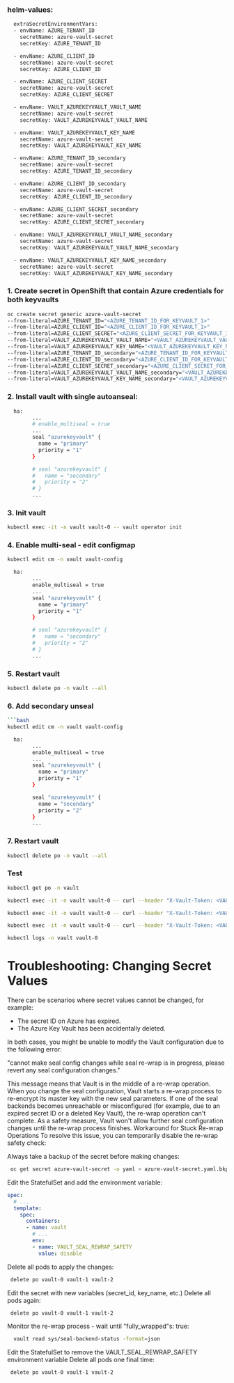
### helm-values:

```bash
  extraSecretEnvironmentVars:
  - envName: AZURE_TENANT_ID
    secretName: azure-vault-secret
    secretKey: AZURE_TENANT_ID

  - envName: AZURE_CLIENT_ID
    secretName: azure-vault-secret
    secretKey: AZURE_CLIENT_ID

  - envName: AZURE_CLIENT_SECRET
    secretName: azure-vault-secret
    secretKey: AZURE_CLIENT_SECRET

  - envName: VAULT_AZUREKEYVAULT_VAULT_NAME
    secretName: azure-vault-secret
    secretKey: VAULT_AZUREKEYVAULT_VAULT_NAME

  - envName: VAULT_AZUREKEYVAULT_KEY_NAME
    secretName: azure-vault-secret
    secretKey: VAULT_AZUREKEYVAULT_KEY_NAME

  - envName: AZURE_TENANT_ID_secondary
    secretName: azure-vault-secret
    secretKey: AZURE_TENANT_ID_secondary

  - envName: AZURE_CLIENT_ID_secondary
    secretName: azure-vault-secret
    secretKey: AZURE_CLIENT_ID_secondary

  - envName: AZURE_CLIENT_SECRET_secondary
    secretName: azure-vault-secret
    secretKey: AZURE_CLIENT_SECRET_secondary

  - envName: VAULT_AZUREKEYVAULT_VAULT_NAME_secondary
    secretName: azure-vault-secret
    secretKey: VAULT_AZUREKEYVAULT_VAULT_NAME_secondary

  - envName: VAULT_AZUREKEYVAULT_KEY_NAME_secondary
    secretName: azure-vault-secret
    secretKey: VAULT_AZUREKEYVAULT_KEY_NAME_secondary
```

### 1. Create secret in OpenShift that contain Azure credentials for both keyvaults

```bash
oc create secret generic azure-vault-secret
--from-literal=AZURE_TENANT_ID="<AZURE_TENANT_ID_FOR_KEYVAULT_1>"
--from-literal=AZURE_CLIENT_ID="<AZURE_CLIENT_ID_FOR_KEYVAULT_1>"
--from-literal=AZURE_CLIENT_SECRET="<AZURE_CLIENT_SECRET_FOR_KEYVAULT_1>"
--from-literal=VAULT_AZUREKEYVAULT_VAULT_NAME="<VAULT_AZUREKEYVAULT_VAULT_NAME_FOR_KEYVAULT_1>"
--from-literal=VAULT_AZUREKEYVAULT_KEY_NAME="<VAULT_AZUREKEYVAULT_KEY_NAME_FOR_KEYVAULT_1>"
--from-literal=AZURE_TENANT_ID_secondary="<AZURE_TENANT_ID_FOR_KEYVAULT_secondary>"
--from-literal=AZURE_CLIENT_ID_secondary="<AZURE_CLIENT_ID_FOR_KEYVAULT_secondary>"
--from-literal=AZURE_CLIENT_SECRET_secondary="<AZURE_CLIENT_SECRET_FOR_KEYVAULT_secondary>"
--from-literal=VAULT_AZUREKEYVAULT_VAULT_NAME_secondary="<VAULT_AZUREKEYVAULT_VAULT_NAME_FOR_KEYVAULT_secondary>"
--from-literal=VAULT_AZUREKEYVAULT_KEY_NAME_secondary="<VAULT_AZUREKEYVAULT_KEY_NAME_FOR_KEYVAULT_secondary>"
```


### 2. Install vault with single autoanseal:

```bash
  ha:
        ...
        # enable_multiseal = true
        ...
        seal "azurekeyvault" {
          name = "primary"
          priority = "1"
        }

        # seal "azurekeyvault" {
        #   name = "secondary"
        #   priority = "2"
        # }
        ...
```


### 3. Init vault 

```bash
kubectl exec -it -n vault vault-0 -- vault operator init 
```

### 4. Enable multi-seal - edit configmap

```bash
kubectl edit cm -n vault vault-config

  ha:
        ...
        enable_multiseal = true
        ...
        seal "azurekeyvault" {
          name = "primary"
          priority = "1"
        }

        # seal "azurekeyvault" {
        #   name = "secondary"
        #   priority = "2"
        # }
        ...
```

### 5. Restart vault

```bash
kubectl delete po -n vault --all
```

### 6. Add secondary unseal

```bash
```bash
kubectl edit cm -n vault vault-config

  ha:
        ...
        enable_multiseal = true
        ...
        seal "azurekeyvault" {
          name = "primary"
          priority = "1"
        }

        seal "azurekeyvault" {
          name = "secondary"
          priority = "2"
        }
        ...
```

### 7. Restart vault

```bash
kubectl delete po -n vault --all
```


### Test

```bash
kubectl get po -n vault

kubectl exec -it -n vault vault-0 -- curl --header "X-Vault-Token: <VAULT_ROOT_TOKEN>" --request GET https://127.0.0.1:8200/v1/sys/sealwrap/rewrap -vk

kubectl exec -it -n vault vault-0 -- curl --header "X-Vault-Token: <VAULT_ROOT_TOKEN>" --request POST https://127.0.0.1:8200/v1/sys/sealwrap/rewrap -vk

kubectl exec -it -n vault vault-0 -- curl --header "X-Vault-Token: <VAULT_ROOT_TOKEN>" --request GET https://127.0.0.1:8200/v1/sys/sealwrap/rewrap -vk

kubectl logs -n vault vault-0
```



# Troubleshooting: Changing Secret Values

There can be scenarios where secret values cannot be changed, for example:

- The secret ID on Azure has expired.
- The Azure Key Vault has been accidentally deleted.

In both cases, you might be unable to modify the Vault configuration due to the following error:

"cannot make seal config changes while seal re-wrap is in progress, please revert any seal configuration changes."

This message means that Vault is in the middle of a re-wrap operation. When you change the seal configuration, Vault starts a re-wrap process to re-encrypt its master key with the new seal parameters. If one of the seal backends becomes unreachable or misconfigured (for example, due to an expired secret ID or a deleted Key Vault), the re-wrap operation can't complete. As a safety measure, Vault won't allow further seal configuration changes until the re-wrap process finishes.
Workaround for Stuck Re-wrap Operations
To resolve this issue, you can temporarily disable the re-wrap safety check:

Always take a backup of the secret before making changes:
```bash
 oc get secret azure-vault-secret -o yaml > azure-vault-secret.yaml.bkp
```

Edit the StatefulSet and add the environment variable:
```yaml
spec:
  # ...
  template:
    spec:
      containers:
      - name: vault
        # ...
        env:
        - name: VAULT_SEAL_REWRAP_SAFETY
          value: disable
```

Delete all pods to apply the changes:
```bash
 delete po vault-0 vault-1 vault-2
```

Edit the secret with new variables (secret_id, key_name, etc.)
Delete all pods again:
```bash
 delete po vault-0 vault-1 vault-2
```

Monitor the re-wrap process - wait until "fully_wrapped"s: true:
```bash
  vault read sys/seal-backend-status -format=json
```

Edit the StatefulSet to remove the VAULT_SEAL_REWRAP_SAFETY environment variable
Delete all pods one final time:
```bash
 delete po vault-0 vault-1 vault-2
```